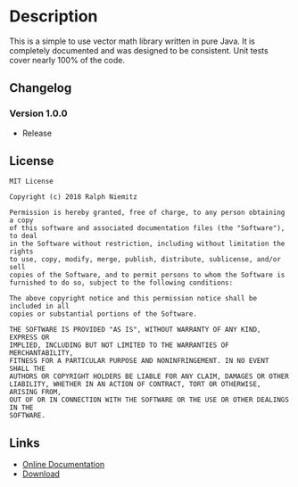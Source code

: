 # Description

This is a simple to use vector math library written in pure Java.
It is completely documented and was designed to be consistent.
Unit tests cover nearly 100% of the code.

## Changelog

### Version 1.0.0

- Release

## License

```
MIT License  
  
Copyright (c) 2018 Ralph Niemitz

Permission is hereby granted, free of charge, to any person obtaining a copy
of this software and associated documentation files (the "Software"), to deal
in the Software without restriction, including without limitation the rights
to use, copy, modify, merge, publish, distribute, sublicense, and/or sell
copies of the Software, and to permit persons to whom the Software is
furnished to do so, subject to the following conditions:

The above copyright notice and this permission notice shall be included in all
copies or substantial portions of the Software.

THE SOFTWARE IS PROVIDED "AS IS", WITHOUT WARRANTY OF ANY KIND, EXPRESS OR
IMPLIED, INCLUDING BUT NOT LIMITED TO THE WARRANTIES OF MERCHANTABILITY,
FITNESS FOR A PARTICULAR PURPOSE AND NONINFRINGEMENT. IN NO EVENT SHALL THE
AUTHORS OR COPYRIGHT HOLDERS BE LIABLE FOR ANY CLAIM, DAMAGES OR OTHER
LIABILITY, WHETHER IN AN ACTION OF CONTRACT, TORT OR OTHERWISE, ARISING FROM,
OUT OF OR IN CONNECTION WITH THE SOFTWARE OR THE USE OR OTHER DEALINGS IN THE
SOFTWARE.
```

## Links

- [Online Documentation](https://ralleytn.github.io/SimpleVecMath/)
- [Download](https://github.com/RalleYTN/SimpleVecMath/releases)

